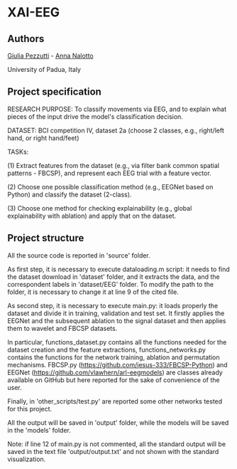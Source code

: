 # XAI-EEG

## Authors
[Giulia Pezzutti](https://github.com/giuliapezzutti) - [Anna Nalotto](https://github.com/annanltt)

University of Padua, Italy

## Project specification

RESEARCH PURPOSE: To classify movements via EEG, and to explain what pieces of the input drive the model's classification decision.

DATASET: BCI competition IV, dataset 2a (choose 2 classes, e.g., right/left hand, or right hand/feet)

TASKs:

(1) Extract features from the dataset (e.g., via filter bank common spatial patterns - FBCSP), and represent each EEG trial with a feature vector.

(2) Choose one possible classification method (e.g., EEGNet based on Python) and classify the dataset (2-class).

(3) Choose one method for checking explainability (e.g., global explainability with ablation) and apply that on the dataset.

## Project structure

All the source code is reported in 'source' folder.

As first step, it is necessary to execute dataloading.m script: it needs to find the dataset download in 'dataset' folder, and it extracts the data, and the correspondent labels in 'dataset/EEG' folder. To modify the path to the folder, it is necessary to change it at line 9 of the cited file. 

As second step, it is necessary to execute main.py: it loads properly the dataset and divide it in training, validation and test set. It firstly applies the EEGNet and the subsequent ablation to the signal dataset and then applies them to wavelet and FBCSP datasets. 

In particular, functions_dataset.py contains all the functions needed for the dataset creation and the feature extractions, functions_networks.py contains the functions for the network training, ablation and permutation mechanisms. FBCSP.py (https://github.com/jesus-333/FBCSP-Python) and EEGNet (https://github.com/vlawhern/arl-eegmodels) are classes already available on GitHub but here reported for the sake of convenience of the user. 

Finally, in 'other_scripts/test.py' are reported some other networks tested for this project. 

All the output will be saved in 'output' folder, while the models will be saved in the 'models' folder. 

Note: if line 12 of main.py is not commented, all the standard output will be saved in the text file 'output/output.txt' and not shown with the standard visualization. 